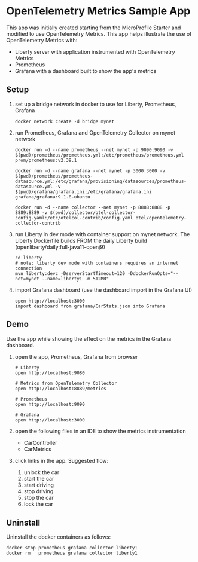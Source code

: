 # OpenTelemetry Metrics Sample App


This app was initially created starting from the MicroProfile Starter and modified to use OpenTelemetry Metrics.  This app helps illustrate the use of OpenTelemetry Metrics with:
- Liberty server with application instrumented with OpenTelemetry Metrics
- Prometheus
- Grafana with a dashboard built to show the app's metrics

## Setup

1. set up a bridge network in docker to use for Liberty, Prometheus, Grafana

    ```
    docker network create -d bridge mynet
    ```

2. run Prometheus, Grafana and OpenTelemetry Collector on mynet network

    ```
    docker run -d --name prometheus --net mynet -p 9090:9090 -v $(pwd)/prometheus/prometheus.yml:/etc/prometheus/prometheus.yml prom/prometheus:v2.39.1
    ```

    ```
    docker run -d --name grafana --net mynet -p 3000:3000 -v $(pwd)/prometheus/prometheus-datasource.yml:/etc/grafana/provisioning/datasources/prometheus-datasource.yml -v $(pwd)/grafana/grafana.ini:/etc/grafana/grafana.ini grafana/grafana:9.1.8-ubuntu
    ```
    
    ```
    docker run -d --name collector --net mynet -p 8888:8888 -p 8889:8889 -v $(pwd)/collector/otel-collector-config.yaml:/etc/otelcol-contrib/config.yaml otel/opentelemetry-collector-contrib
    ```

3. run Liberty in dev mode with container support on mynet network.  The Liberty Dockerfile builds FROM the daily Liberty build (openliberty/daily:full-java11-openj9)
    ```
    cd liberty
    # note: liberty dev mode with containers requires an internet connection 
    mvn liberty:devc -DserverStartTimeout=120 -DdockerRunOpts="--net=mynet --name=liberty1 -m 512MB"
    ```

4. import Grafana dashboard (use the dashboard import in the Grafana UI)
    ```
    open http://localhost:3000
    import dashboard from grafana/CarStats.json into Grafana
    ```

## Demo

Use the app while showing the effect on the metrics in the Grafana dashboard. 

1. open the app, Prometheus, Grafana from browser        
    ```
    # Liberty
    open http://localhost:9080
    
    # Metrics from OpenTelemetry Collector 
    open http://localhost:8889/metrics

    # Prometheus
    open http://localhost:9090

    # Grafana
    open http://localhost:3000
    ```

2. open the following files in an IDE to show the metrics instrumentation
    - CarController
    - CarMetrics

3. click links in the app. Suggested flow:

    1. unlock the car
    1. start the car
    1. start driving
    1. stop driving
    1. stop the car
    1. lock the car


## Uninstall

Uninstall the docker containers as follows:
        
    docker stop prometheus grafana collector liberty1
    docker rm   prometheus grafana collector liberty1
